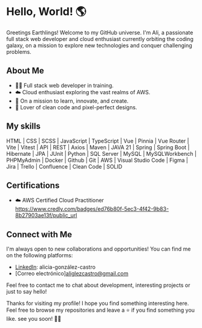 # Hello, World! 🌎
Greetings Earthlings! Welcome to my GitHub universe. I'm Ali, a passionate full stack web developer and cloud enthusiast currently orbiting the coding galaxy, on a mission to explore new technologies and conquer challenging problems.

## About Me

- 👨‍💻 Full stack web developer in training.
- ☁️ Cloud enthusiast exploring the vast realms of AWS.
- 🚀 On a mission to learn, innovate, and create.
- 🎨 Lover of clean code and pixel-perfect designs.


##  My skills

HTML | CSS | SCSS  | JavaScript | TypeScript | Vue | Pinnia | Vue Router | Vite |  Vitest | API | REST | Axios | Maven | JAVA  21 | Spring | Spring Boot | Hibernate | JPA | JUnit | Python  | SQL Server  | MySQL | MySQLWorkbench | PHPMyAdmin | Docker | Github | Git | AWS | Visual Studio Code | Figma | Jira | Trello | Confluence | Clean Code  | SOLID

## Certifications
- ☁️ AWS Certified Cloud Practitioner
        https://www.credly.com/badges/ed76b80f-5ec3-4f42-9b83-8b27903ae13f/public_url
     

##  Connect with Me
I'm always open to new collaborations and opportunities! You can find me on the following platforms:

- [LinkedIn](linkedin.com/in/alicia-gonzález-castro/): alicia-gonzález-castro
- [Correo electrónico]aliglezcastro@gmail.com

Feel free to contact me to chat about development, interesting projects or just to say hello!

Thanks for visiting my profile! I hope you find something interesting here. Feel free to browse my repositories and leave a ⭐️ if you find something you like. see you soon! 👨‍💻





